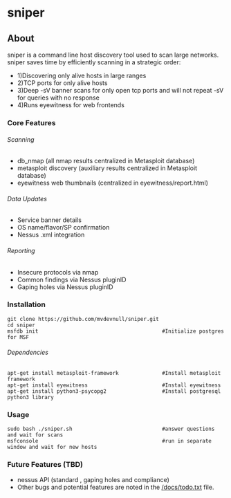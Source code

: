 # sniper

## About
sniper is a command line host discovery tool used to scan large networks.  
sniper saves time by efficiently scanning in a strategic order: 
* 1)Discovering only alive hosts in large ranges
* 2)TCP ports for only alive hosts
* 3)Deep -sV banner scans for only open tcp ports and will not repeat -sV for queries with no response
* 4)Runs eyewitness for web frontends

### Core Features
###### Scanning
* db_nmap (all nmap results centralized in Metasploit database)
* metasploit discovery (auxiliary results centralized in Metasploit database)
* eyewitness web thumbnails (centralized in eyewitness/report.html)
###### Data Updates
* Service banner details
* OS name/flavor/SP confirmation
* Nessus .xml integration
###### Reporting
* Insecure protocols via nmap
* Common findings via Nessus pluginID
* Gaping holes via Nessus pluginID

### Installation
```
git clone https://github.com/mvdevnull/sniper.git
cd sniper
msfdb init                                        #Initialize postgres for MSF
```
###### Dependencies
````
apt-get install metasploit-framework              #Install metasploit framework
apt-get install eyewitness                        #Install eyewitness
apt-get install python3-psycopg2                  #Install postgresql python3 library
````
### Usage
```
sudo bash ./sniper.sh                             #answer questions and wait for scans
msfconsole                                        #run in separate window and wait for new hosts
```

### Future Features (TBD)
* nessus API (standard , gaping holes and compliance)
* Other bugs and potential features are noted in the [/docs/todo.txt](https://github.com/mvdevnull/sniper/blob/master/docs/todo.txt) file.
